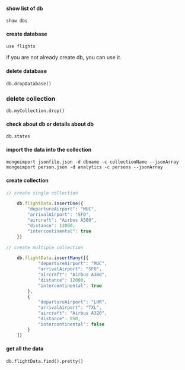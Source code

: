 #### show list of db
    show dbs
#### create database 
    use flights
if you are not already create db, you can use it.

#### delete database
    db.dropDatabase()

### delete collection
    db.myCollection.drop()

#### check about db or details about db
    db.states

#### import the data into the collection
    mongoimport jsonfile.json -d dbname -c collectionName --jsonArray
    mongoimport person.json -d analytics -c persons --jsonArray
    
#### create collection
```js
// create single collection

    db.flightData.insertOne({
        "departureAirport": "MUC",
        "arrivalAirport": "SFO",
        "aircraft": "Airbus A380",
        "distance": 12000,
        "intercontinental": true
    })

// create multiple collection

    db.flightData.insertMany([{
            "departureAirport": "MUC",
            "arrivalAirport": "SFO",
            "aircraft": "Airbus A380",
            "distance": 12000,
            "intercontinental": true
        },
        {
            "departureAirport": "LHR",
            "arrivalAirport": "TXL",
            "aircraft": "Airbus A320",
            "distance": 950,
            "intercontinental": false
        }
    ])
```
#### get all the data

    db.flightData.find().pretty()